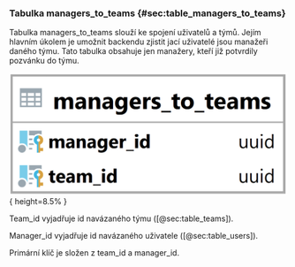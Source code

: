
### Tabulka managers_to_teams {#sec:table_managers_to_teams}

Tabulka managers_to_teams slouží ke spojení uživatelů a týmů.
Jejím hlavním úkolem je umožnit backendu zjistit jací uživatelé jsou manažeři daného týmu.
Tato tabulka obsahuje jen manažery, kteří již potvrdily pozvánku do týmu.

![Tabulka managers_to_teams](../../../pictures/databaze/managers_to_teams.png){ height=8.5% }

Team_id vyjadřuje id navázaného týmu ([@sec:table_teams]).

Manager_id vyjadřuje id navázaného uživatele ([@sec:table_users]).

Primární klíč je složen z team_id a manager_id.

